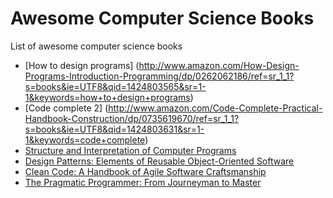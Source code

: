 # Awesome Computer Science Books
List of awesome computer science books
  - [How to design programs] (http://www.amazon.com/How-Design-Programs-Introduction-Programming/dp/0262062186/ref=sr_1_1?s=books&ie=UTF8&qid=1424803565&sr=1-1&keywords=how+to+design+programs)
  - [Code complete 2] (http://www.amazon.com/Code-Complete-Practical-Handbook-Construction/dp/0735619670/ref=sr_1_1?s=books&ie=UTF8&qid=1424803631&sr=1-1&keywords=code+complete)
  - [Structure and Interpretation of Computer Programs](http://www.amazon.com/Structure-Interpretation-Computer-Programs-Engineering/dp/0262510871/ref=sr_1_1?s=books&ie=UTF8&qid=1424803687&sr=1-1&keywords=structure+and+interpretation+of+computer+programs)
  - [Design Patterns: Elements of Reusable Object-Oriented Software ](http://www.amazon.com/Design-Patterns-Elements-Reusable-Object-Oriented-ebook/dp/B000SEIBB8)
  - [Clean Code: A Handbook of Agile Software Craftsmanship](http://www.amazon.com/Clean-Code-Handbook-Software-Craftsmanship-ebook/dp/B001GSTOAM/ref=sr_1_1?s=digital-text&ie=UTF8&qid=1424803832&sr=1-1&keywords=Clean+Code)
  - [The Pragmatic Programmer: From Journeyman to Master ](http://www.amazon.com/Pragmatic-Programmer-Journeyman-Master/dp/020161622X/ref=sr_1_1?ie=UTF8&qid=1424803894&sr=8-1&keywords=The+Pragmatic+Programmer)
